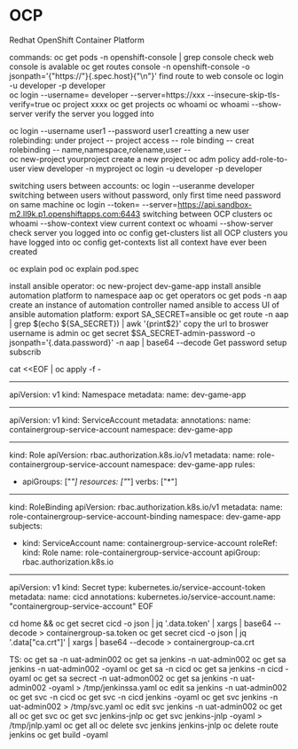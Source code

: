 # OCP
Redhat OpenShift Container Platform



commands:
oc get pods -n openshift-console | grep console      check web console is avalable
oc get routes console -n openshift-console -o jsonpath='{"https://"}{.spec.host}{"\n"}'      find route to web console
oc login -u developer -p developer        
oc login --username= developer --server=https://xxx  --insecure-skip-tls-verify=true
oc project xxxx
oc get projects
oc whoami
oc whoami --show-server        verify the server you logged into 

oc login --username user1 --password user1            creatting a new user
rolebinding:
under project -- project access -- role binding -- creat rolebinding -- name,namespace,rolename,user --  
oc new-project yourproject            create a new project
oc adm policy add-role-to-user view developer -n myproject
oc login -u developer -p developer

switching users between accounts:
oc login --useranme developer            switching between users without password, only first time need password on same machine
oc login --token=<token> --server=https://api.sandbox-m2.ll9k.p1.openshiftapps.com:6443                    switching between OCP clusters
oc whoami --show-context                view current context
oc whoami --show-server                  check server you logged into
oc config get-clusters                  list all OCP clusters you have logged into
oc config get-contexts                  list all context have ever been created

oc explain pod
oc explain pod.spec



install ansible operator:
oc new-project dev-game-app
install ansible automation platform to namespace aap
oc get operators
oc get pods -n aap
create an instance of automation controller named ansible
to access UI of ansible automation platform:
export SA_SECRET=ansible
oc get route -n aap | grep $(echo ${SA_SECRET}) | awk '{print$2}'
copy the url to broswer
username is admin
oc get secret $SA_SECRET-admin-password -o jsonpath='{.data.password}' -n aap | base64 --decode       Get password
setup subscrib


cat <<EOF | oc apply -f -

---
apiVersion: v1
kind: Namespace
metadata:
  name: dev-game-app

---
  apiVersion: v1
  kind: ServiceAccount
  metadata:
      annotations:
      name: containergroup-service-account
      namespace: dev-game-app

---
  kind: Role
  apiVersion: rbac.authorization.k8s.io/v1
  metadata:
    name: role-containergroup-service-account
    namespace: dev-game-app
  rules:
  - apiGroups: ["*"]
    resources: ["*"]
    verbs: ["*"]
---
  kind: RoleBinding
  apiVersion: rbac.authorization.k8s.io/v1
  metadata:
    name: role-containergroup-service-account-binding
    namespace: dev-game-app
  subjects:
  - kind: ServiceAccount
    name: containergroup-service-account
  roleRef:
    kind: Role
    name: role-containergroup-service-account
    apiGroup: rbac.authorization.k8s.io

---
apiVersion: v1
kind: Secret
type: kubernetes.io/service-account-token
metadata:
  name: cicd
  annotations:
    kubernetes.io/service-account.name: "containergroup-service-account"
EOF

cd home && oc get secret cicd -o json | jq '.data.token' | xargs | base64 --decode > containergroup-sa.token
oc get secret cicd -o json | jq '.data["ca.crt"]' | xargs | base64 --decode > containergroup-ca.crt




TS:
oc get sa -n uat-admin002
oc get sa jenkins -n uat-admin002
oc get sa jenkins -n uat-admin002 -oyaml
oc get sa -n cicd
oc get sa jenkins -n cicd -oyaml
oc get sa secrect -n uat-admon002
oc get sa jenkins -n uat-admin002 -oyaml > /tmp/jenkinssa.yaml
oc edit sa jenkins -n uat-admin002
oc get svc -n cicd
oc get svc -n cicd jenkins -oyaml
oc get svc jenkins -n uat-admin002 > /tmp/svc.yaml
oc edit svc jenkins -n uat-admin002
oc get all
oc get svc
oc get svc jenkins-jnlp
oc get svc jenkins-jnlp -oyaml > /tmp/jnlp.yaml
oc get all
oc delete svc jenkins jenkins-jnlp
oc delete route jenkins
oc get build -oyaml
